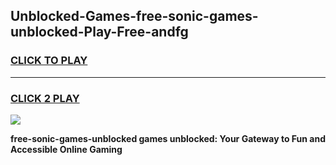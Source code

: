 
## Unblocked-Games-free-sonic-games-unblocked-Play-Free-andfg
<h3>
<a href="https://premium76.site?title=free-sonic-games-unblocked&ref=17A">CLICK TO PLAY</a></h3>
<hr>

<h3>
<a href="https://premium76.site?title=free-sonic-games-unblocked&ref=17A">CLICK 2 PLAY</a>
  
</h3>

<a href="https://premium76.site?title=free-sonic-games-unblocked&ref=17A"><img src="https://clearcache.store/games.png"></a>


**free-sonic-games-unblocked games unblocked: Your Gateway to Fun and Accessible Online Gaming**

